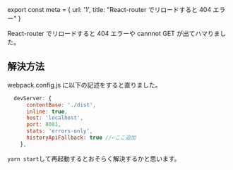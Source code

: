 export const meta = {
url: '1',
title: "React-router でリロードすると 404 エラー"
}

React-router でリロードすると 404 エラーや cannnot GET が出てハマりました。

## 解決方法

webpack.config.js に以下の記述をすると直りました。

```js
  devServer: {
      contentBase: './dist',
      inline: true,
      host: 'localhost',
      port: 8081,
      stats: 'errors-only',
      historyApiFallback: true //←ここ追加
    },
```

`yarn start`して再起動するとおそらく解決するかと思います。
